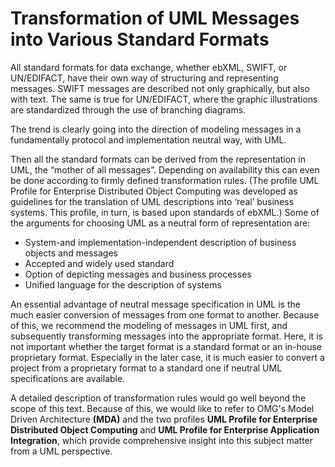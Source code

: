 # Transformation of UML Messages into Various Standard Formats

All standard formats for data exchange, whether ebXML, SWIFT, or UN/EDIFACT, have their own way of structuring and representing messages. SWIFT messages are described not only graphically, but also with text. The same is true for UN/EDIFACT, where the graphic illustrations are standardized through the use of branching diagrams.

The trend is clearly going into the direction of modeling messages in a fundamentally protocol and implementation neutral way, with UML.

Then all the standard formats can be derived from the representation in UML, the “mother of all messages”. Depending on availability this can even be done according to firmly defined transformation rules. (The profile UML Profile for Enterprise Distributed Object Computing was developed as guidelines for the translation of UML descriptions into ‘real’ business systems. This profile, in turn, is based upon standards of ebXML.) Some of the arguments for choosing UML as a neutral form of representation are:

 * System-and implementation-independent description of business objects and messages
 * Accepted and widely used standard
 * Option of depicting messages and business processes
 * Unified language for the description of systems
 
An essential advantage of neutral message specification in UML is the much easier conversion of messages from one format to another. Because of this, we recommend the modeling of messages in UML first, and subsequently transforming messages into the appropriate format. Here, it is not important whether the target format is a standard format or an in-house proprietary format. Especially in the later case, it is much easier to convert a project from a proprietary format to a standard one if neutral UML specifications are available.

A detailed description of transformation rules would go well beyond the scope of this text. Because of this, we would like to refer to OMG's Model Driven Architecture <b>(MDA)</b> and the two profiles <b>UML Profile for Enterprise Distributed Object Computing</b> and <b>UML Profile for Enterprise Application Integration</b>, which provide comprehensive insight into this subject matter from a UML perspective.


